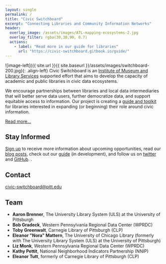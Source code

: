 ```yaml
---
layout: single 
permalink: /
title: "Civic Switchboard"
excerpt: "Connecting Libraries and Community Information Networks"
header:
  overlay_image: /assets/images/ATL-mapping-ecosystems-2.jpg
  overlay_filter: rgba(30,30,90, 0.7)
  actions:
    - label: "Read more in our guide for libraries"
      url: "https://civic-switchboard.gitbook.io/guide/"
---
```


![image-left]({{ site.url }}{{ site.baseurl }}/assets/images/switchboard-200.jpg){: .align-left} 
Civic Switchboard is an [Institute of Museum and Library Services](https://www.imls.gov_) supported effort that aims to develop the capacity of academic and public libraries in civic data ecosystems.

We encourage partnerships between libraries and local data intermediaries that will better serve data users, further democratize data, and support equitable access to information. Our project is creating a [guide and toolkit](https://civic-switchboard.gitbook.io/guide/) for libraries interested in expanding (or beginning) their role around civic information.

[Read more...](/about/)

## Stay Informed

[Sign up](http://eepurl.com/dceWk9) to receive more information about upcoming opportunities, read our [blog posts](/blog/), check out our [guide](https://civic-switchboard.gitbooks.io/guide/content/) (in development), and follow us on [twitter](https://twitter.com/civicswitch) and [GitHub](https://github.com/orgs/civic-switchboard/).
.

## Contact

[civic-switchboard@pitt.edu](mailto:civic-switchboard@pitt.edu)

## Team

*  **Aaron Brenner**, The University Library System (ULS) at the University of Pittsburgh
*  **Bob Gradeck**, Western Pennsylvania Regional Data Center (WPRDC)
*  **Toby Greenwalt**, Carnegie Library of Pittsburgh (CLP)
*  **Eleanor "Nora" Mattern**, The University of Chicago Library (formerly with The University Library System (ULS) at the University of Pittsburgh)
*  **Liz Monk**, Western Pennsylvania Regional Data Center (WPRDC)
*  **Kathy Pettit**, National Neighborhood Indicators Partnership (NNIP)
*  **Eleanor Tutt**, formerly of Carnegie Library of Pittsburgh (CLP)
